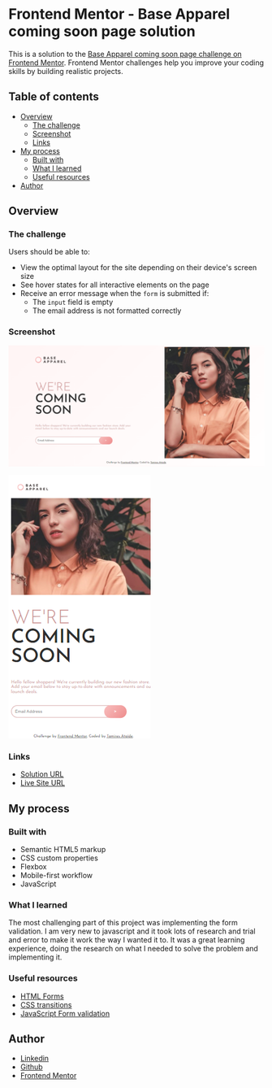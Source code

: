# Frontend Mentor - Base Apparel coming soon page solution

This is a solution to the [Base Apparel coming soon page challenge on Frontend Mentor](https://www.frontendmentor.io/challenges/base-apparel-coming-soon-page-5d46b47f8db8a7063f9331a0). Frontend Mentor challenges help you improve your coding skills by building realistic projects. 

## Table of contents

- [Overview](#overview)
  - [The challenge](#the-challenge)
  - [Screenshot](#screenshot)
  - [Links](#links)
- [My process](#my-process)
  - [Built with](#built-with)
  - [What I learned](#what-i-learned)
  - [Useful resources](#useful-resources)
- [Author](#author)


## Overview

### The challenge

Users should be able to:

- View the optimal layout for the site depending on their device's screen size
- See hover states for all interactive elements on the page
- Receive an error message when the `form` is submitted if:
  - The `input` field is empty
  - The email address is not formatted correctly

### Screenshot

![Desktop Solution](./images/desktop-solution.jpg)

![Mobile Solution](./images/mobile-solution.jpg)

### Links

- [Solution URL](https://github.com/tamiresataide/frontendmentor-baseapparel-landpage)
- [Live Site URL](https://tamiresataide.github.io/frontendmentor-baseapparel-landpage/)

## My process

### Built with

- Semantic HTML5 markup
- CSS custom properties
- Flexbox
- Mobile-first workflow
- JavaScript


### What I learned

The most challenging part of this project was implementing the form validation. I am very new to javascript and it took lots of research and trial and error to make it work the way I wanted it to. It was a great learning experience, doing the research on what I needed to solve the problem and implementing it.


### Useful resources

- [HTML Forms](https://www.w3schools.com/html/html_forms.asp) 
- [CSS transitions](https://www.w3schools.com/css/css3_transitions.asp) 
- [JavaScript Form validation](https://www.youtube.com/watch?v=rsd4FNGTRBw&t=516s)



## Author

- [Linkedin](https://www.linkedin.com/in/tamiresataide)
- [Github](https://github.com/tamiresataide)
- [Frontend Mentor](https://www.frontendmentor.io/profile/tamiresataide)

